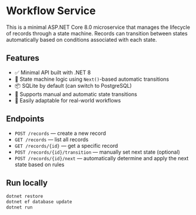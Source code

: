 # Workflow Service

This is a minimal ASP.NET Core 8.0 microservice that manages the lifecycle of records through a state machine. Records can transition between states automatically based on conditions associated with each state.

## Features

- ✅ Minimal API built with .NET 8
- 🔁 State machine logic using `Next()`-based automatic transitions
- 📦 SQLite by default (can switch to PostgreSQL)
- 🔄 Supports manual and automatic state transitions
- 📂 Easily adaptable for real-world workflows

## Endpoints

- `POST /records` — create a new record
- `GET /records` — list all records
- `GET /records/{id}` — get a specific record
- `POST /records/{id}/transition` — manually set next state (optional)
- `POST /records/{id}/next` — automatically determine and apply the next state based on rules

## Run locally

```bash
dotnet restore
dotnet ef database update
dotnet run
